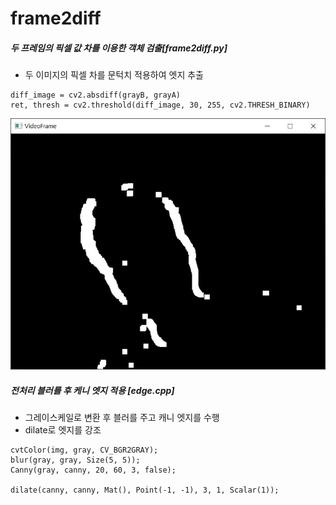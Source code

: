 # frame2diff
##### 두 프레임의 픽셀 값 차를 이용한 객체 검출[frame2diff.py]

- 두 이미지의 픽셀 차를 문턱치 적용하여 엣지 추출
```
diff_image = cv2.absdiff(grayB, grayA)
ret, thresh = cv2.threshold(diff_image, 30, 255, cv2.THRESH_BINARY)
```

![예제](./img/예제.JPG)

##### 전처리 블러를 후 케니 엣지 적용 [edge.cpp]

- 그레이스케일로 변환 후 블러를 주고 캐니 엣지를 수행
- dilate로 엣지를 강조
```
cvtColor(img, gray, CV_BGR2GRAY);
blur(gray, gray, Size(5, 5));
Canny(gray, canny, 20, 60, 3, false);

dilate(canny, canny, Mat(), Point(-1, -1), 3, 1, Scalar(1));
```
